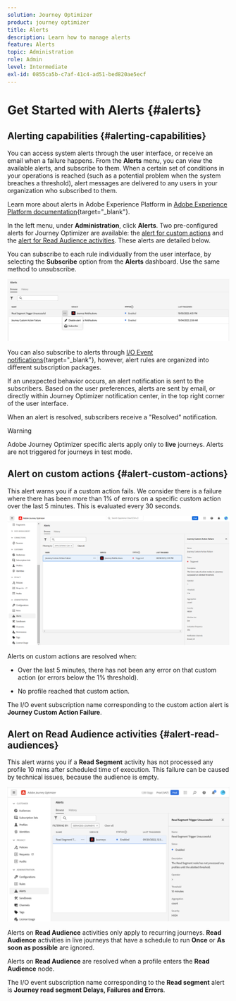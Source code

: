 ```yaml
---
solution: Journey Optimizer
product: journey optimizer
title: Alerts
description: Learn how to manage alerts
feature: Alerts
topic: Administration
role: Admin
level: Intermediate
exl-id: 0855ca5b-c7af-41c4-ad51-bed820ae5ecf
---
```

# Get Started with Alerts {#alerts}

## Alerting capabilities {#alerting-capabilities}

You can access system alerts through the user interface, or receive an email when a failure happens. From the **Alerts** menu, you can view the available alerts, and subscribe to them. When a certain set of conditions in your operations is reached (such as a potential problem when the system breaches a threshold), alert messages are delivered to any users in your organization who subscribed to them. 

<!--These messages can repeat over a pre-defined time interval until the alert has been resolved.-->

Learn more about alerts in Adobe Experience Platform in [Adobe Experience Platform documentation](https://experienceleague.adobe.com/docs/experience-platform/observability/alerts/overview.html){target="_blank"}. 

In the left menu, under **Administration**, click **Alerts**. Two pre-configured alerts for Journey Optimizer are available: the [alert for custom actions](#alert-custom-actions) and the [alert for Read Audience activities](#alert-read-audiences). These alerts are detailed below.

You can subscribe to each rule individually from the user interface, by selecting the **Subscribe** option from the **Alerts** dashboard. Use the same method to unsubscribe. 

![](assets/alert-subscribe.png)

You can also subscribe to alerts through [I/O Event notifications](https://experienceleague.adobe.com/docs/experience-platform/observability/alerts/subscribe.html){target="_blank"}, however, alert rules are organized into different subscription packages. 

If an unexpected behavior occurs, an alert notification is sent to the subscribers. Based on the user preferences, alerts are sent by email, or directly within Journey Optimizer notification center, in the top right corner of the user interface.

When an alert is resolved, subscribers receive a "Resolved" notification.

>[!WARNING]
>
>Adobe Journey Optimizer specific alerts apply only to **live** journeys. Alerts are not triggered for journeys in test mode.

## Alert on custom actions {#alert-custom-actions}

This alert warns you if a custom action fails. We consider there is a failure where there has been more than 1% of errors on a specific custom action over the last 5 minutes. This is evaluated every 30 seconds.

![](assets/alerts-custom-action.png)

Alerts on custom actions are resolved when:

* Over the last 5 minutes, there has not been any error on that custom action (or errors below the 1% threshold).

* No profile reached that custom action.

The I/O event subscription name corresponding to the custom action alert is **Journey Custom Action Failure**.

## Alert on Read Audience activities {#alert-read-audiences}

This alert warns you if a **Read Segment** activity has not processed any profile 10 mins after scheduled time of execution. This failure can be caused by technical issues, because the audience is empty.

![](assets/alerts1.png)

Alerts on **Read Audience** activities only apply to recurring journeys. **Read Audience** activities in live journeys that have a schedule to run **Once** or **As soon as possible** are ignored.

Alerts on **Read Audience** are resolved when a profile enters the **Read Audience** node.

The I/O event subscription name corresponding to the **Read segment** alert is **Journey read segment Delays, Failures and Errors**.
